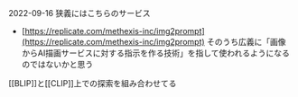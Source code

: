 
2022-09-16
狭義にはこちらのサービス
- [https://replicate.com/methexis-inc/img2prompt](https://replicate.com/methexis-inc/img2prompt)
そのうち広義に「画像からAI描画サービスに対する指示を作る技術」を指して使われるようになるのではないかと思う

[[BLIP]]と[[CLIP]]上での探索を組み合わせてる
